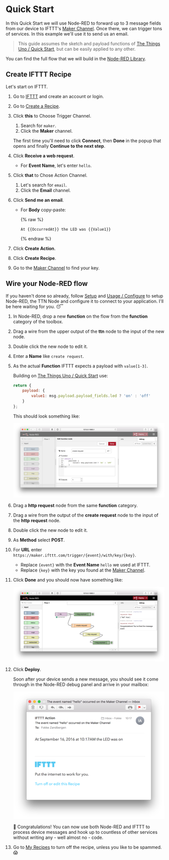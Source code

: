 # Quick Start
In this Quick Start we will use Node-RED to forward up to 3 message fields from our device to IFTTT's [Maker Channel](https://ifttt.com/maker). Once there, we can trigger tons of services. In this example we'll use it to send us an email.

> This guide assumes the sketch and payload functions of [The Things Uno / Quick Start](/uno/#quick-start), but can be easily applied to any other.

You can find the full flow that we will build in the [Node-RED Library](http://flows.nodered.org/flow/a14cfb633c0bd093d52cab3c12297ee9).

## Create IFTTT Recipe
Let's start on IFTTT.

1.  Go to [IFTTT](https://ifttt.com) and create an account or login.
2.  Go to [Create a Recipe](https://ifttt.com/myrecipes/personal/new).
3.  Click **this** to Choose Trigger Channel.

    1.  Search for `maker`.
    2.  Click the **Maker** channel.

    The first time you'll need to click **Connect**, then **Done** in the popup that opens and finally **Continue to the next step**.
    
4.  Click **Receive a web request**.

    *  For **Event Name**, let's enter `hello`.
    
5.  Click **that** to Chose Action Channel.

    1.  Let's search for `email`.
    2.  Click the **Email** channel.

6.  Click **Send me an email**.

    *  For **Body** copy-paste:

       {% raw %}
       ```
       At {{OccurredAt}} the LED was {{Value1}}
       ```
       {% endraw %}

7.  Click **Create Action**.
8.  Click **Create Recipe**.
9.  Go to the [Maker Channel](https://ifttt.com/maker) to find your key.

## Wire your Node-RED flow
If you haven't done so already, follow [Setup](#setup) and [Usage / Configure](#configure) to setup Node-RED, the TTN Node and configure it to connect to your application. I'll be here waiting for you. 😴

1.  In Node-RED, drop a new **function** on the flow from the **function** category of the toolbox.
2.  Drag a wire from the upper output of the **ttn** node to the input of the new node.
3.  Double click the new node to edit it.
4.  Enter a **Name** like `create request`.
5.  As the actual **Function** IFTTT expects a payload with `value[1-3]`.

    Building on [The Things Uno / Quick Start](/uno/#quick-start) use: 

    ```javascript
    return {
        payload: {
            value1: msg.payload.payload_fields.led ? 'on' : 'off'
        }
    };
    ```

    This should look something like:

    ![Edit function node](node-red-ifttt-function.png)

6.  Drag a **http request** node from the same **function** category.
7.  Drag a wire from the output of the **create request** node to the input of the **http request** node.
8.  Double click the new node to edit it.
9.  As **Method** select **POST**.
10. For **URL** enter `https://maker.ifttt.com/trigger/{event}/with/key/{key}`.

    * Replace `{event}` with the **Event Name** `hello` we used at IFTTT.
    * Replace `{key}` with the key you found at the [Maker Channel](https://ifttt.com/maker).
11. Click **Done** and you should now have something like:

    ![Flow](node-red-ifttt-flow.png)

12. Click **Deploy**.

    Soon after your device sends a new message, you should see it come through in the Node-RED debug panel and arrive in your mailbox:

    ![E-mail](node-red-ifttt-email.png)

    🎉 Congratulations! You can now use both Node-RED and IFTTT to process device messages and hook up to countless of other services without writing any - well almost no - code.

13. Go to [My Recipes](https://ifttt.com/myrecipes/personal) to turn off the recipe, unless you like to be spammed. 😱
